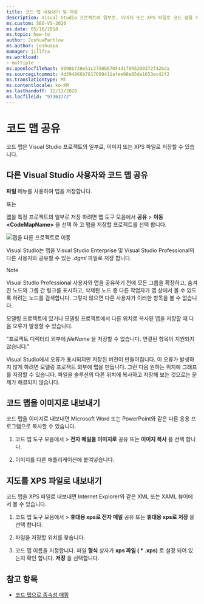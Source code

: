 ```yaml
---
title: 코드 맵 내보내기 및 저장
description: Visual Studio 프로젝트의 일부로, 이미지 또는 XPS 파일로 코드 맵을 저장 하는 방법에 대해 알아봅니다.
ms.custom: SEO-VS-2020
ms.date: 05/16/2018
ms.topic: how-to
author: JoshuaPartlow
ms.author: joshuapa
manager: jillfra
ms.workload:
- multiple
ms.openlocfilehash: 9898b720e51c2750b67054d1f095200372f426da
ms.sourcegitcommit: 4d394866b7817689411afee98e85da1653ec42f2
ms.translationtype: MT
ms.contentlocale: ko-KR
ms.lasthandoff: 12/12/2020
ms.locfileid: "97363772"
---
```

# <a name="share-code-maps"></a>코드 맵 공유

코드 맵은 Visual Studio 프로젝트의 일부로, 이미지 또는 XPS 파일로 저장할 수 있습니다.

## <a name="share-a-code-map-with-other-visual-studio-users"></a>다른 Visual Studio 사용자와 코드 맵 공유

**파일** 메뉴를 사용하여 맵을 저장합니다.

또는

맵을 특정 프로젝트의 일부로 저장 하려면 맵 도구 모음에서 **공유**  >  **이동 \<CodeMapName>** 을 선택 하 고 맵을 저장할 프로젝트를 선택 합니다.

![맵을 다른 프로젝트로 이동](../modeling/media/codemapsmovemapmenu.png)

Visual Studio는 맵을 Visual Studio Enterprise 및 Visual Studio Professional의 다른 사용자와 공유할 수 있는 *.dgml* 파일로 저장 합니다.

> [!NOTE]
> Visual Studio Professional 사용자와 맵을 공유하기 전에 모든 그룹을 확장하고, 숨겨진 노드와 그룹 간 링크를 표시하고, 삭제된 노드 중 다른 작업자가 맵 상에서 볼 수 있도록 하려는 노드를 검색합니다. 그렇지 않으면 다른 사용자가 이러한 항목을 볼 수 없습니다.
>
> 모델링 프로젝트에 있거나 모델링 프로젝트에서 다른 위치로 복사된 맵을 저장할 때 다음 오류가 발생할 수 있습니다.
>
> "프로젝트 디렉터리 외부에 *fileName* 을 저장할 수 없습니다. 연결된 항목이 지원되지 않습니다."
>
> Visual Studio에서 오류가 표시되지만 저장된 버전이 만들어집니다. 이 오류가 발생하지 않게 하려면 모델링 프로젝트 외부에 맵을 만듭니다. 그런 다음 원하는 위치에 그래프를 저장할 수 있습니다. 파일을 솔루션의 다른 위치에 복사하고 저장해 보는 것으로는 문제가 해결되지 않습니다.

## <a name="export-a-code-map-as-an-image"></a>코드 맵을 이미지로 내보내기

코드 맵을 이미지로 내보내면 Microsoft Word 또는 PowerPoint와 같은 다른 응용 프로그램으로 복사할 수 있습니다.

1. 코드 맵 도구 모음에서   >  **전자 메일을 이미지로** 공유 또는 **이미지 복사** 를 선택 합니다.

2. 이미지를 다른 애플리케이션에 붙여넣습니다.

## <a name="export-the-map-as-an-xps-file"></a>지도를 XPS 파일로 내보내기

코드 맵을 XPS 파일로 내보내면 Internet Explorer와 같은 XML 또는 XAML 뷰어에서 볼 수 있습니다.

1. 코드 맵 도구 모음에서   >  **휴대용 xps로 전자 메일** 공유 또는 **휴대용 xps로 저장** 을 선택 합니다.

2. 파일을 저장할 위치를 찾습니다.

3. 코드 맵 이름을 지정합니다. 파일 **형식** 상자가 **xps 파일 ( \* .xps)** 로 설정 되어 있는지 확인 합니다. **저장** 을 선택합니다.

## <a name="see-also"></a>참고 항목

- [코드 맵으로 종속성 매핑](../modeling/map-dependencies-across-your-solutions.md)
